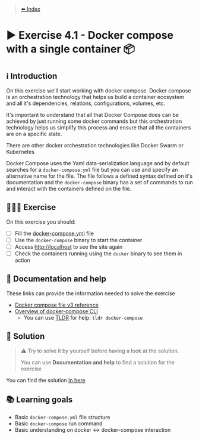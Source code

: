 > [⬅️ Index](../README.md)
# ▶️ Exercise 4.1 - Docker compose with a single container 📦

## ℹ️ Introduction

On this exercise we'll start working with docker compose. Docker compose is an orchestration technology that helps us
build a container ecosystem and all it's dependencies, relations, configurations, volumes, etc.

It's important to understand that all that Docker Compose does can be achieved by just running some docker commands but
this orchestration technology helps us simplify this process and ensure that all the containers are on a specific state.

There are other docker orchestration technologies like Docker Swarm or Kubernetes

Docker Compose uses the Yaml data-serialization language and by default searches for a `docker-compose.yml` file but you
can use and specify an alternative name for the file. The file follows a defined syntax defined on it's documentation
and the `docker-compose` binary has a set of commands to run and interact with the containers defined on the file.

## 👩🏻‍💻 Exercise

On this exercise you should:

- [ ] Fill the [docker-compose.yml](files/docker-compose.yml) file
- [ ] Use the `docker-compose` binary to start the container
- [ ] Access [http://localhost](http://localhost) to see the site again
- [ ] Check the containers running using the `docker` binary to see them in action

## 🤔 Documentation and help

These links can provide the information needed to solve the exercise

* [Docker compose file v3 reference](https://docs.docker.com/compose/compose-file/compose-file-v3/)
* [Overview of docker-compose CLI](https://docs.docker.com/compose/reference/overview/)
    * You can use [TLDR](https://tldr.sh/) for help: `tldr docker-compose`

## 🧩 Solution

> ⚠️ Try to solve it by yourself before having a look at the solution.
>
> You can use **Documentation and help** to find a solution for the exercise

You can find the solution [in here](solution4_1.md)

## 📚 Learning goals

* Basic `docker-compose.yml` file structure
* Basic `docker-compose` run command
* Basic understanding on docker ↔ docker-compose interaction

